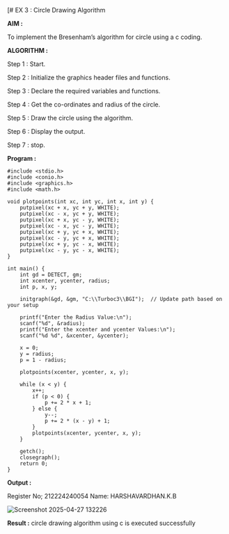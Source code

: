 [# EX 3 : Circle Drawing Algorithm

**AIM :**

To  implement the Bresenham’s  algorithm for circle using a c coding.


**ALGORITHM :**

Step 1 : Start.
    
Step 2 : Initialize the graphics header files and functions.
   
Step 3 : Declare the required variables and functions.
 
Step 4 : Get the co-ordinates and radius of the circle.

Step 5 : Draw the circle using the algorithm.

Step  6 : Display the output.
  
Step 7 : stop.

**Program :**
```
#include <stdio.h>
#include <conio.h>
#include <graphics.h>
#include <math.h>

void plotpoints(int xc, int yc, int x, int y) {
    putpixel(xc + x, yc + y, WHITE);
    putpixel(xc - x, yc + y, WHITE);
    putpixel(xc + x, yc - y, WHITE);
    putpixel(xc - x, yc - y, WHITE);
    putpixel(xc + y, yc + x, WHITE);
    putpixel(xc - y, yc + x, WHITE);
    putpixel(xc + y, yc - x, WHITE);
    putpixel(xc - y, yc - x, WHITE);
}

int main() {
    int gd = DETECT, gm;
    int xcenter, ycenter, radius;
    int p, x, y;

    initgraph(&gd, &gm, "C:\\Turboc3\\BGI");  // Update path based on your setup

    printf("Enter the Radius Value:\n");
    scanf("%d", &radius);
    printf("Enter the xcenter and ycenter Values:\n");
    scanf("%d %d", &xcenter, &ycenter);

    x = 0;
    y = radius;
    p = 1 - radius;

    plotpoints(xcenter, ycenter, x, y);

    while (x < y) {
        x++;
        if (p < 0) {
            p += 2 * x + 1;
        } else {
            y--;
            p += 2 * (x - y) + 1;
        }
        plotpoints(xcenter, ycenter, x, y);
    }

    getch();
    closegraph();
    return 0;
}

```
**Output :**

Register No; 212224240054
Name: HARSHAVARDHAN.K.B

![Screenshot 2025-04-27 132226](https://github.com/user-attachments/assets/0b71ede5-d64b-4464-965a-e78d5e019d1e)


**Result :**
circle drawing algorithm using c is executed successfully


